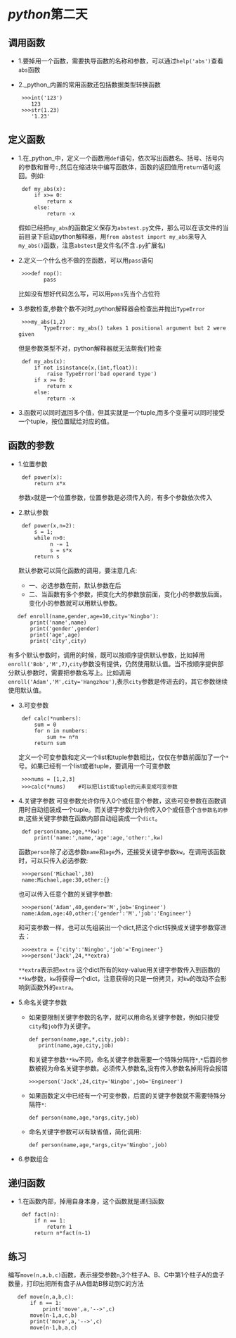 # _**python**_**第二天**

## **调用函数**

* 1.要掉用一个函数，需要执导函数的名称和参数，可以通过`help('abs')`查看`abs`函数
* 2._python_内置的常用函数还包括数据类型转换函数

  ```
   >>>int('123')
      123
   >>>str(1.23)
      '1.23'

  ```


## **定义函数**

* 1.在_python_中，定义一个函数用`def`语句，依次写出函数名、括号、括号内的参数和冒号`:`,然后在缩进块中编写函数体，函数的返回值用`return`语句返回。例如:

  ```
   def my_abs(x):
       if x>= 0:
           return x
       else:
           return -x

  ```

  假如已经把`my_abs`的函数定义保存为`abstest.py`文件，那么可以在该文件的当前目录下启动python解释器，用`from abstest import my_abs`来导入`my_abs()`函数，注意`abstest`是文件名\(不含`.py`扩展名\)

* 2.定义一个什么也不做的空函数，可以用`pass`语句

  ```
   >>>def nop():
          pass

  ```

  比如没有想好代码怎么写，可以用`pass`先当个占位符

* 3.参数检查,参数个数不对时,python解释器会检查出并抛出`TypeError`

  ```
   >>>my_abs(1,2)
          TypeError: my_abs() takes 1 positional argument but 2 were given

  ```

  但是参数类型不对，python解释器就无法帮我们检查

  ```
   def my_abs(x):
       if not isinstance(x,(int,float)):
           raise TypeError('bad operand type')
       if x >= 0:
           return x
       else:
           return -x

  ```

* 3.函数可以同时返回多个值，但其实就是一个tuple,而多个变量可以同时接受一个tuple，按位置赋给对应的值。


## **函数的参数**

* 1.位置参数

  ```
   def power(x):
       return x*x

  ```

  参数`x`就是一个位置参数，位置参数是必须传入的，有多个参数依次传入

* 2.默认参数

  ```
   def power(x,n=2):
       s = 1;
       while n>0:
            n -= 1
            s = s*x
       return s

  ```

  默认参数可以简化函数的调用，要注意几点:

  * 一、必选参数在前，默认参数在后
  * 二、当函数有多个参数，把变化大的参数放前面，变化小的参数放后面。变化小的参数就可以用默认参数。


```
   def enroll(name,gender,age=10,city='Ningbo'):
       print('name',name)
       print('gender',gender)
       print('age',age)
       print('city',city)

```

有多个默认参数时，调用的时候，既可以按顺序提供默认参数，比如掉用`enroll('Bob','M',7)`,`city`参数没有提供，仍然使用默认值。当不按顺序提供部分默认参数时，需要把参数名写上。比如调用`enroll('Adam','M',city='Hangzhou')`,表示`city`参数是传进去的，其它参数继续使用默认值。

* 3.可变参数

  ```
   def calc(*numbers):
       sum = 0
       for n in numbers:
           sum += n*n
       return sum

  ```

  定义一个可变参数和定义一个list和tuple参数相比，仅仅在参数前面加了一个`*`号。如果已经有一个list或者tuple，要调用一个可变参数

  ```
   >>>nums = [1,2,3]
   >>>calc(*nums)    #可以把list或tuple的元素变成可变参数

  ```

* 4.关键字参数 可变参数允许你传入0个或任意个参数，这些可变参数在函数调用时自动组装成一个tuple。而关键字参数允许你传入0个或任意个`含参数名的参数`,这些关键字参数在函数内部自动组装成一个`dict`。

  ```
   def person(name,age,**kw):
       print('name:',name,'age':age,'other:',kw)

  ```

  函数`person`除了必选参数`name`和`age`外，还接受关键字参数`kw`。在调用该函数时，可以只传入必选参数:

  ```
   >>>person('Michael',30)
   name:Michael,age:30,other:{}

  ```

  也可以传入任意个数的关键字参数:

  ```
   >>>person('Adam',40,gender='M',job='Engineer')
   name:Adam,age:40,other:{'gender':'M','job':'Engineer'}

  ```

  和可变参数一样，也可以先组装出一个dict,把这个dict转换成关键字参数穿进去：

  ```
   >>>extra = {'city':'Ningbo','job'='Engineer'}
   >>>person('Jack',24,**extra)

  ```

  `**extra`表示把`extra` 这个dict所有的key-value用关键字参数传入到函数的`**kw`参数，`kw`将获得一个dict，注意获得的只是一份拷贝，对`kw`的改动不会影响到函数外的`extra`。

* 5.命名关键字参数

  * 如果要限制关键字参数的名字，就可以用命名关键字参数，例如只接受`city`和`job`作为关键字。

    ```
    def person(name,age,*,city,job):
       print(name,age,city,job)

    ```

    和关键字参数`**kw`不同，命名关键字参数需要一个特殊分隔符`*`,`*`后面的参数被视为命名关键字参数。必须传入参数名,没有传入参数名掉用将会报错

    ```
    >>>person('Jack',24,city='Ningbo',job='Engineer')

    ```

  * 如果函数定义中已经有一个可变参数，后面的关键字参数就不需要特殊分隔符`*`:

    ```
    def person(name,age,*args,city,job)

    ```

  * 命名关键字参数可以有缺省值，简化调用:

    ```
    def person(name,age,*args,city='Ningbo',job)

    ```



* 6.参数组合

## **递归函数**

* 1.在函数内部，掉用自身本身，这个函数就是递归函数

  ```
   def fact(n):
       if n == 1:
           return 1
       return n*fact(n-1)

  ```


## **练习**

编写`move(n,a,b,c)`函数，表示接受参数`n`,3个柱子A、B、C中第1个柱子A的盘子数量，打印出把所有盘子从A借助B移动到C的方法

```
   def move(n,a,b,c):
       if n == 1:
           print('move',a,'-->',c)
       move(n-1,a,c,b)
       print('move',a,'-->',c)
       move(n-1,b,a,c)
```

